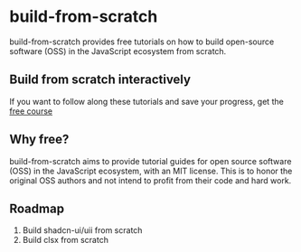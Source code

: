 # build-from-scratch

build-from-scratch provides free tutorials on how to build open-source software (OSS) in the JavaScript ecosystem from scratch.

## Build from scratch interactively

If you want to follow along these tutorials and save your progress, get the [free course](https://app.thinkthroo.com/build-from-scratch)

## Why free?

build-from-scratch aims to provide tutorial guides for open source software (OSS) in the JavaScript ecosystem, with an MIT license. This is to honor the original OSS authors and not intend to profit from their code and hard work.

## Roadmap

1. Build shadcn-ui/uii from scratch
2. Build clsx from scratch

